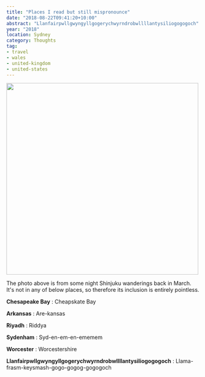 ```yaml
---
title: "Places I read but still mispronounce"
date: "2018-08-22T09:41:20+10:00"
abstract: "Llanfairpwllgwyngyllgogerychwyrndrobwllllantysiliogogogoch"
year: "2018"
location: Sydney
category: Thoughts
tag:
- travel
- wales
- united-kingdom
- united-states
---
```

<p><img src="https://rubenerd.com/files/2018/ours-shinjuku-night@1x.jpg" srcset="https://rubenerd.com/files/2018/ours-shinjuku-night@1x.jpg 1x, https://rubenerd.com/files/2018/ours-shinjuku-night@2x.jpg 2x" alt="" style="width:500px" /></p>

The photo above is from some night Shinjuku wanderings back in March. It's not in any of below places, so therefore its inclusion is entirely pointless.

**Chesapeake Bay**
: Cheapskate Bay<p></p>

**Arkansas**
: Are-kansas<p></p>

**Riyadh**
: Riddya<p></p>

**Sydenham**
: Syd-en-em-en-ememem<p></p>

**Worcester**
: Worcestershire<p></p>

**Llanfair&shy;pwllgwyngyll&shy;gogery&shy;chwyrn&shy;drobwll&shy;llan&shy;tysilio&shy;gogo&shy;goch**
: Llama-frasm-keysmash-gogo-gogog-gogogoch

